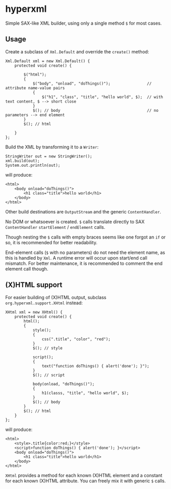 # hyperxml
Simple SAX-like XML builder, using only a single method `$` for most cases.

## Usage
Create a subclass of `Xml.Default` and override the `create()` method:

```
Xml.Default xml = new Xml.Default() {
    protected void create() {
        
        $("html");
        {
            $("body", "onload", "doThings()");                // attribute name-value pairs
            {
                $("h1", "class", "title", "hello world", $);  // with text content, $ --> short close
            }
            $(); // body                                      // no parameters --> end element
        }
        $(); // html
        
    }
};

```

Build the XML by transforming it to a `Writer`:
```
StringWriter out = new StringWriter();
xml.build(out);
System.out.println(out);
```

will produce:
```
<html>
    <body onload="doThings()">
        <h1 class="title">hello world</h1>
    </body>
</html>
```

Other build destinations are `OutputStream` and the generic `ContentHandler`.

No DOM or whatsoever is created. `$` calls translate directly to SAX `ContentHandler` `startElement` / `endElement` calls.

Though nesting the `$` calls with empty braces seems like one forgot an `if` or so, it is recommended for better readability.

End-element calls (`$` with no parameters) do not need the element name, as this is handled by `Xml`. 
A runtime error will occur upon start/end call mismatch. For better maintenance, it is recommended to comment the end element call though.


## (X)HTML support
For easier building of (X)HTML output, subclass `org.hyperxml.support.XHtml` instead: 

```
XHtml xml = new XHtml() {
    protected void create() {
        html();
        {
            style();
            {
                css(".title", "color", "red");
            }
            $(); // style

            script();
            {
                text("function doThings() { alert('done'); }");
            }
            $(); // script

            body(onload, "doThings()");
            {
                h1(classs, "title", "hello world", $);
            }
            $(); // body
        }
        $(); // html
    }
};
```

will produce:
```
<html>
    <style>.title{color:red;}</style>
    <script>function doThings() { alert('done'); }</script>
    <body onload="doThings()">
        <h1 class="title">hello world</h1>
    </body>
</html>
```

`XHtml` provides a method for each known (X)HTML element and a constant for each known (X)HTML attribute. You can freely mix it with generic `$` calls.

